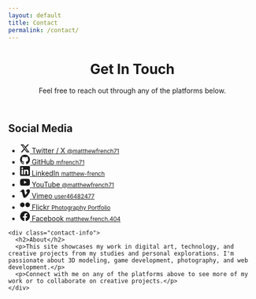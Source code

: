 ```yaml
---
layout: default
title: Contact
permalink: /contact/
---
```


<div class="contact-page">
  <header class="page-header">
    <h1 class="page-title">Get In Touch</h1>
    <p class="page-description">Feel free to reach out through any of the platforms below.</p>
  </header>

  <div class="contact-content">
    <div class="social-links-section">
      <h2>Social Media</h2>
      <ul class="social-links-list">
        <li>
          <a href="https://twitter.com/matthewfrench71" target="_blank" rel="noopener noreferrer">
            <svg xmlns="http://www.w3.org/2000/svg" width="20" height="20" viewBox="0 0 24 24" fill="currentColor">
              <path d="M18.244 2.25h3.308l-7.227 8.26 8.502 11.24H16.17l-5.214-6.817L4.99 21.75H1.68l7.73-8.835L1.254 2.25H8.08l4.713 6.231zm-1.161 17.52h1.833L7.084 4.126H5.117z"/>
            </svg>
            <span>Twitter / X</span>
            <small>@matthewfrench71</small>
          </a>
        </li>
        <li>
          <a href="https://github.com/mfrench71" target="_blank" rel="noopener noreferrer">
            <svg xmlns="http://www.w3.org/2000/svg" width="20" height="20" viewBox="0 0 24 24" fill="currentColor">
              <path d="M12 0c-6.626 0-12 5.373-12 12 0 5.302 3.438 9.8 8.207 11.387.599.111.793-.261.793-.577v-2.234c-3.338.726-4.033-1.416-4.033-1.416-.546-1.387-1.333-1.756-1.333-1.756-1.089-.745.083-.729.083-.729 1.205.084 1.839 1.237 1.839 1.237 1.07 1.834 2.807 1.304 3.492.997.107-.775.418-1.305.762-1.604-2.665-.305-5.467-1.334-5.467-5.931 0-1.311.469-2.381 1.236-3.221-.124-.303-.535-1.524.117-3.176 0 0 1.008-.322 3.301 1.23.957-.266 1.983-.399 3.003-.404 1.02.005 2.047.138 3.006.404 2.291-1.552 3.297-1.23 3.297-1.23.653 1.653.242 2.874.118 3.176.77.84 1.235 1.911 1.235 3.221 0 4.609-2.807 5.624-5.479 5.921.43.372.823 1.102.823 2.222v3.293c0 .319.192.694.801.576 4.765-1.589 8.199-6.086 8.199-11.386 0-6.627-5.373-12-12-12z"/>
            </svg>
            <span>GitHub</span>
            <small>mfrench71</small>
          </a>
        </li>
        <li>
          <a href="https://www.linkedin.com/in/matthew-french" target="_blank" rel="noopener noreferrer">
            <svg xmlns="http://www.w3.org/2000/svg" width="20" height="20" viewBox="0 0 24 24" fill="currentColor">
              <path d="M20.447 20.452h-3.554v-5.569c0-1.328-.027-3.037-1.852-3.037-1.853 0-2.136 1.445-2.136 2.939v5.667H9.351V9h3.414v1.561h.046c.477-.9 1.637-1.85 3.37-1.85 3.601 0 4.267 2.37 4.267 5.455v6.286zM5.337 7.433c-1.144 0-2.063-.926-2.063-2.065 0-1.138.92-2.063 2.063-2.063 1.14 0 2.064.925 2.064 2.063 0 1.139-.925 2.065-2.064 2.065zm1.782 13.019H3.555V9h3.564v11.452zM22.225 0H1.771C.792 0 0 .774 0 1.729v20.542C0 23.227.792 24 1.771 24h20.451C23.2 24 24 23.227 24 22.271V1.729C24 .774 23.2 0 22.222 0h.003z"/>
            </svg>
            <span>LinkedIn</span>
            <small>matthew-french</small>
          </a>
        </li>
        <li>
          <a href="https://www.youtube.com/@matthewfrench71" target="_blank" rel="noopener noreferrer">
            <svg xmlns="http://www.w3.org/2000/svg" width="20" height="20" viewBox="0 0 24 24" fill="currentColor">
              <path d="M23.498 6.186a3.016 3.016 0 0 0-2.122-2.136C19.505 3.545 12 3.545 12 3.545s-7.505 0-9.377.505A3.017 3.017 0 0 0 .502 6.186C0 8.07 0 12 0 12s0 3.93.502 5.814a3.016 3.016 0 0 0 2.122 2.136c1.871.505 9.376.505 9.376.505s7.505 0 9.377-.505a3.015 3.015 0 0 0 2.122-2.136C24 15.93 24 12 24 12s0-3.93-.502-5.814zM9.545 15.568V8.432L15.818 12l-6.273 3.568z"/>
            </svg>
            <span>YouTube</span>
            <small>@matthewfrench71</small>
          </a>
        </li>
        <li>
          <a href="https://vimeo.com/user46482477" target="_blank" rel="noopener noreferrer">
            <svg xmlns="http://www.w3.org/2000/svg" width="20" height="20" viewBox="0 0 24 24" fill="currentColor">
              <path d="M23.977 6.416c-.105 2.338-1.739 5.543-4.894 9.609-3.268 4.247-6.026 6.37-8.29 6.37-1.409 0-2.578-1.294-3.553-3.881L5.322 11.4C4.603 8.816 3.834 7.522 3.01 7.522c-.179 0-.806.378-1.881 1.132L0 7.197c1.185-1.044 2.351-2.084 3.501-3.128C5.08 2.701 6.266 1.984 7.055 1.91c1.867-.18 3.016 1.1 3.447 3.838.465 2.953.789 4.789.971 5.507.539 2.45 1.131 3.674 1.776 3.674.502 0 1.256-.796 2.265-2.385 1.004-1.589 1.54-2.797 1.612-3.628.144-1.371-.395-2.061-1.614-2.061-.574 0-1.167.121-1.777.391 1.186-3.868 3.434-5.757 6.762-5.637 2.473.06 3.628 1.664 3.493 4.797l-.013.01z"/>
            </svg>
            <span>Vimeo</span>
            <small>user46482477</small>
          </a>
        </li>
        <li>
          <a href="https://www.flickr.com/photos/130138518@N02" target="_blank" rel="noopener noreferrer">
            <svg xmlns="http://www.w3.org/2000/svg" width="20" height="20" viewBox="0 0 24 24" fill="currentColor">
              <path d="M0 12c0 3.074 2.494 5.564 5.565 5.564 3.075 0 5.569-2.49 5.569-5.564S8.641 6.436 5.565 6.436C2.495 6.436 0 8.926 0 12zm12.866 0c0 3.074 2.493 5.564 5.567 5.564C21.496 17.564 24 15.074 24 12s-2.492-5.564-5.564-5.564c-3.075 0-5.57 2.49-5.57 5.564z"/>
            </svg>
            <span>Flickr</span>
            <small>Photography Portfolio</small>
          </a>
        </li>
        <li>
          <a href="https://www.facebook.com/matthew.french.404" target="_blank" rel="noopener noreferrer">
            <svg xmlns="http://www.w3.org/2000/svg" width="20" height="20" viewBox="0 0 24 24" fill="currentColor">
              <path d="M24 12.073c0-6.627-5.373-12-12-12s-12 5.373-12 12c0 5.99 4.388 10.954 10.125 11.854v-8.385H7.078v-3.47h3.047V9.43c0-3.007 1.792-4.669 4.533-4.669 1.312 0 2.686.235 2.686.235v2.953H15.83c-1.491 0-1.956.925-1.956 1.874v2.25h3.328l-.532 3.47h-2.796v8.385C19.612 23.027 24 18.062 24 12.073z"/>
            </svg>
            <span>Facebook</span>
            <small>matthew.french.404</small>
          </a>
        </li>
      </ul>
    </div>

    <div class="contact-info">
      <h2>About</h2>
      <p>This site showcases my work in digital art, technology, and creative projects from my studies and personal explorations. I'm passionate about 3D modeling, game development, photography, and web development.</p>
      <p>Connect with me on any of the platforms above to see more of my work or to collaborate on creative projects.</p>
    </div>
  </div>
</div>
